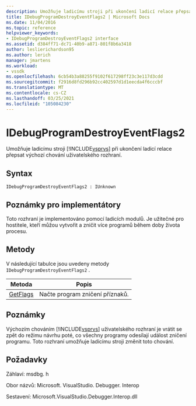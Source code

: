 ```yaml
---
description: Umožňuje ladicímu stroji při ukončení ladicí relace přepsat výchozí chování uživatelského rozhraní sady Visual Studio.
title: IDebugProgramDestroyEventFlags2 | Microsoft Docs
ms.date: 11/04/2016
ms.topic: reference
helpviewer_keywords:
- IDebugProgramDestroyEventFlags2 interface
ms.assetid: d384ff71-dc71-40b9-a871-801f8b6a3418
author: leslierichardson95
ms.author: lerich
manager: jmartens
ms.workload:
- vssdk
ms.openlocfilehash: 6cb54b3a88255f9102f617298ff23c3e117d3cdd
ms.sourcegitcommit: f2916d8fd296b92cc402597d1d1eecda4f6cccbf
ms.translationtype: MT
ms.contentlocale: cs-CZ
ms.lasthandoff: 03/25/2021
ms.locfileid: "105084230"
---
```

# <a name="idebugprogramdestroyeventflags2"></a>IDebugProgramDestroyEventFlags2
Umožňuje ladicímu stroji [!INCLUDE[vsprvs](../../../code-quality/includes/vsprvs_md.md)] při ukončení ladicí relace přepsat výchozí chování uživatelského rozhraní.

## <a name="syntax"></a>Syntax

```
IDebugProgramDestroyEventFlags2 : IUnknown
```

## <a name="notes-for-implementers"></a>Poznámky pro implementátory
 Toto rozhraní je implementováno pomocí ladicích modulů. Je užitečné pro hostitele, kteří můžou vytvořit a zničit více programů během doby života procesu.

## <a name="methods"></a>Metody
 V následující tabulce jsou uvedeny metody `IDebugProgramDestroyEventFlags2` .

|Metoda|Popis|
|------------|-----------------|
|[GetFlags](../../../extensibility/debugger/reference/idebugprogramdestroyeventflags2-getflags.md)|Načte program zničení příznaků.|

## <a name="remarks"></a>Poznámky
 Výchozím chováním [!INCLUDE[vsprvs](../../../code-quality/includes/vsprvs_md.md)] uživatelského rozhraní je vrátit se zpět do režimu návrhu poté, co všechny programy odesílají událost zničení programu. Toto rozhraní umožňuje ladicímu stroji změnit toto chování.

## <a name="requirements"></a>Požadavky
 Záhlaví: msdbg. h

 Obor názvů: Microsoft. VisualStudio. Debugger. Interop

 Sestavení: Microsoft.VisualStudio.Debugger.Interop.dll
